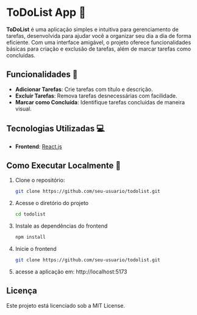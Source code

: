 # ToDoList App 📝

**ToDoList** é uma aplicação simples e intuitiva para gerenciamento de tarefas, desenvolvida para ajudar você a organizar seu dia a dia de forma eficiente. Com uma interface amigável, o projeto oferece funcionalidades básicas para criação e exclusão de tarefas, além de marcar tarefas como concluídas.

## Funcionalidades 🌟

- **Adicionar Tarefas**: Crie tarefas com título e descrição.
- **Excluir Tarefas**: Remova tarefas desnecessárias com facilidade.
- **Marcar como Concluída**: Identifique tarefas concluídas de maneira visual.

## Tecnologias Utilizadas 💻

- **Frontend**: [React.js](https://reactjs.org/)

## Como Executar Localmente 🚀

1. Clone o repositório:
   ```bash
   git clone https://github.com/seu-usuario/todolist.git
   ```

2. Acesse o diretório do projeto
   ```bash
   cd todolist
   ```

3. Instale as dependências do frontend
   ```bash
   npm install
   ```

4. Inicie o frontend
   ```bash
   git clone https://github.com/seu-usuario/todolist.git
   ```

5. acesse a aplicação em: http://localhost:5173

## Licença

Este projeto está licenciado sob a MIT License.